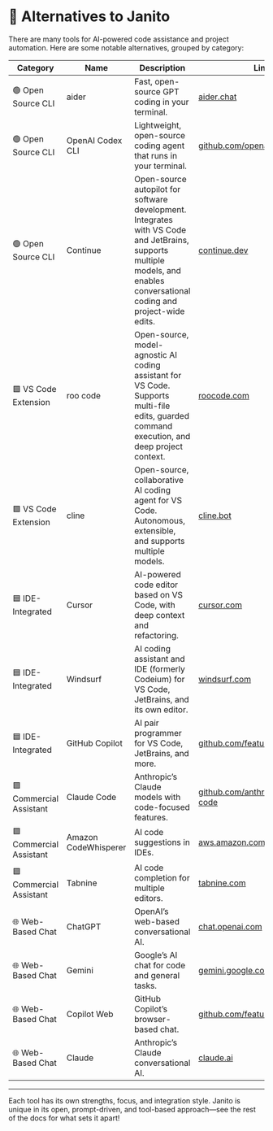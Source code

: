# 🔄 Alternatives to Janito

There are many tools for AI-powered code assistance and project automation. Here are some notable alternatives, grouped by category:

| Category | Name | Description | Link |
|----------|------|-------------|------|
| 🟢 Open Source CLI | aider | Fast, open-source GPT coding in your terminal. | [aider.chat](https://aider.chat) |
| 🟢 Open Source CLI | OpenAI Codex CLI | Lightweight, open-source coding agent that runs in your terminal. | [github.com/openai/codex](https://github.com/openai/codex) |
| 🟢 Open Source CLI | Continue | Open-source autopilot for software development. Integrates with VS Code and JetBrains, supports multiple models, and enables conversational coding and project-wide edits. | [continue.dev](https://continue.dev) |
| 🟩 VS Code Extension | roo code | Open-source, model-agnostic AI coding assistant for VS Code. Supports multi-file edits, guarded command execution, and deep project context. | [roocode.com](https://roocode.com) |
| 🟩 VS Code Extension | cline | Open-source, collaborative AI coding agent for VS Code. Autonomous, extensible, and supports multiple models. | [cline.bot](https://cline.bot) |
| 🟦 IDE-Integrated | Cursor | AI-powered code editor based on VS Code, with deep context and refactoring. | [cursor.com](https://cursor.com/) |
| 🟦 IDE-Integrated | Windsurf | AI coding assistant and IDE (formerly Codeium) for VS Code, JetBrains, and its own editor. | [windsurf.com](https://windsurf.com/) |
| 🟦 IDE-Integrated | GitHub Copilot | AI pair programmer for VS Code, JetBrains, and more. | [github.com/features/copilot](https://github.com/features/copilot) |
| 🟪 Commercial Assistant | Claude Code | Anthropic’s Claude models with code-focused features. | [github.com/anthropics/claude-code](https://github.com/anthropics/claude-code) |
| 🟪 Commercial Assistant | Amazon CodeWhisperer | AI code suggestions in IDEs. | [aws.amazon.com/codewhisperer](https://aws.amazon.com/codewhisperer) |
| 🟪 Commercial Assistant | Tabnine | AI code completion for multiple editors. | [tabnine.com](https://tabnine.com) |
| 🌐 Web-Based Chat | ChatGPT | OpenAI’s web-based conversational AI. | [chat.openai.com](https://chat.openai.com) |
| 🌐 Web-Based Chat | Gemini | Google’s AI chat for code and general tasks. | [gemini.google.com](https://gemini.google.com) |
| 🌐 Web-Based Chat | Copilot Web | GitHub Copilot’s browser-based chat. | [github.com/features/copilot](https://github.com/features/copilot) |
| 🌐 Web-Based Chat | Claude | Anthropic’s Claude conversational AI. | [claude.ai](https://claude.ai) |

---

Each tool has its own strengths, focus, and integration style. Janito is unique in its open, prompt-driven, and tool-based approach—see the rest of the docs for what sets it apart!
